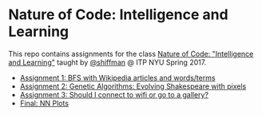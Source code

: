 # Nature of Code: Intelligence and Learning
This repo contains assignments for the class [Nature of Code: "Intelligence and Learning"](https://github.com/shiffman/NOC-S17-2-Intelligence-Learning) taught by [@shiffman](https://github.com/shiffman) @ ITP NYU Spring 2017.

- [Assignment 1: BFS with Wikipedia articles and words/terms](/assignment1)
- [Assignment 2: Genetic Algorithms: Evolving Shakespeare with pixels](/assignment2)
- [Assignment 3:  Should I connect to wifi or go to a gallery?](/assignment3)
- [Final:  NN Plots](/final)

